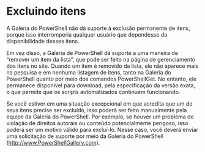 # Excluindo itens

A Galeria do PowerShell não dá suporte à exclusão permanente de itens, porque isso interromperia qualquer usuário que dependesse da disponibilidade desses itens.

Em vez disso, a Galeria de PowerShell dá suporte a uma maneira de “remover um item da lista”, que pode ser feito na página de gerenciamento dos itens no site. Quando um item é removido da lista, ele não aparece mais na pesquisa e em nenhuma listagem de itens, tanto na Galeria do PowerShell quanto por meio dos comandos PowerShellGet. No entanto, ele permanece disponível para download, pela especificação da versão exata, o que permite que os scripts automatizados continuem funcionando.

Se você estiver em uma situação excepcional em que acredita que um de seus itens precise ser excluído, isso poderá ser feito manualmente pela equipe da Galeria do PowerShell. Por exemplo, se houver um problema de violação de direitos autorais ou conteúdo potencialmente perigoso, isso poderá ser um motivo válido para excluí-lo. Nesse caso, você deverá enviar uma solicitação de suporte por meio da Galeria do PowerShell (http://www.PowerShellGallery.com).

<!--HONumber=Aug16_HO3-->


